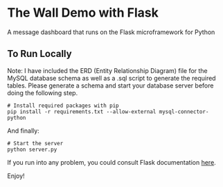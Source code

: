 # The Wall Demo with Flask

A message dashboard that runs on the Flask microframework for Python

## To Run Locally
Note: I have included the ERD (Entity Relationship Diagram) file for the MySQL database schema as well as a .sql script to generate the required tables. Please generate a schema and start your database server before doing the following step.

```
# Install required packages with pip
pip install -r requirements.txt --allow-external mysql-connector-python
```
And finally:
```
# Start the server
python server.py
```

If you run into any problem, you could consult Flask documentation [here](http://flask.pocoo.org/docs/0.10/installation/#installation).

Enjoy!

